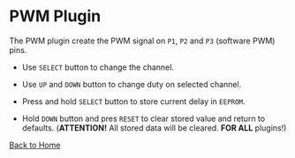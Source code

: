 # PWM Plugin

The PWM plugin create the PWM signal on `P1`, `P2` and `P3` (software PWM) pins.

* Use `SELECT` button to change the channel.

* Use `UP` and `DOWN` button to change duty on selected channel.

* Press and hold `SELECT` button to store current delay in `EEPROM`.

* Hold `DOWN` button and pres `RESET` to clear stored value and return to defaults. 
  (**ATTENTION!** All stored data will be cleared. **FOR ALL** plugins!)

[Back to Home](/#supported-devices)

